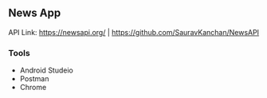 ## News App

API Link: https://newsapi.org/ | https://github.com/SauravKanchan/NewsAPI

### Tools 

- Android Studeio
- Postman 
- Chrome
